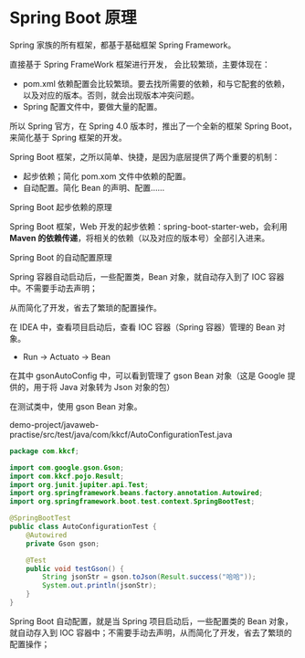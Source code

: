 # Spring Boot 原理

Spring 家族的所有框架，都基于基础框架 Spring Framework。

直接基于 Spring FrameWork 框架进行开发， 会比较繁琐，主要体现在：

- pom.xml 依赖配置会比较繁琐。要去找所需要的依赖，和与它配套的依赖，以及对应的版本。否则，就会出现版本冲突问题。
- Spring 配置文件中，要做大量的配置。

所以 Spring 官方，在 Spring 4.0 版本时，推出了一个全新的框架 Spring Boot，来简化基于 Spring 框架的开发。



Spring Boot 框架，之所以简单、快捷，是因为底层提供了两个重要的机制：

- 起步依赖；简化 pom.xom 文件中依赖的配置。
- 自动配置。简化 Bean 的声明、配置……



Spring Boot 起步依赖的原理

Spring Boot 框架，Web 开发的起步依赖：spring-boot-starter-web，会利用 **Maven 的依赖传递**，将相关的依赖（以及对应的版本号）全部引入进来。



Spring Boot 的自动配置原理

Spring 容器自动启动后，一些配置类，Bean 对象，就自动存入到了 IOC 容器中。不需要手动去声明；

从而简化了开发，省去了繁琐的配置操作。



在 IDEA 中，查看项目启动后，查看 IOC 容器（Spring 容器）管理的 Bean 对象。

- Run -> Actuato -> Bean

在其中 gsonAutoConfig 中，可以看到管理了 gson Bean 对象（这是 Google 提供的，用于将 Java 对象转为 Json 对象的包）

在测试类中，使用 gson Bean 对象。

demo-project/javaweb-practise/src/test/java/com/kkcf/AutoConfigurationTest.java

```java
package com.kkcf;

import com.google.gson.Gson;
import com.kkcf.pojo.Result;
import org.junit.jupiter.api.Test;
import org.springframework.beans.factory.annotation.Autowired;
import org.springframework.boot.test.context.SpringBootTest;

@SpringBootTest
public class AutoConfigurationTest {
    @Autowired
    private Gson gson;

    @Test
    public void testGson() {
        String jsonStr = gson.toJson(Result.success("哈哈"));
        System.out.println(jsonStr);
    }
}
```



Spring Boot 自动配置，就是当 Spring 项目启动后，一些配置类的 Bean 对象，就自动存入到 IOC 容器中；不需要手动去声明，从而简化了开发，省去了繁琐的配置操作；